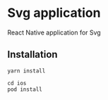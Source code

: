 # Svg application

React Native application for Svg

## Installation

```
yarn install

cd ios
pod install
```
